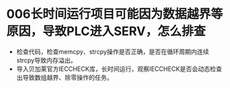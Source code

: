 # 006长时间运行项目可能因为数据越界等原因，导致PLC进入SERV，怎么排查
- 检查代码，检查memcpy、strcpy操作是否正确，是否在循环周期内连续strcpy导致内存溢出。
- 导入贝加莱官方IECCHECK库，长时间运行，观察IECCHECK是否会动态检查出导致数组越界、除零操作的任务。